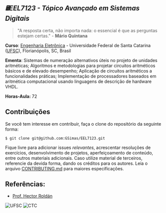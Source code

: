 ## ***🖩EEL7123 - Tópico Avançado em Sistemas Digitais***

> "A resposta certa, não importa nada: o essencial é que as perguntas estejam certas." - **Mário Quintana**

**Curso**: [Engenharia Eletrônica](http://cagr.sistemas.ufsc.br/relatorios/curriculoCurso?curso=235) - Universidade Federal de Santa Catarina ([UFSC](ufsc.br)), Florianópolis, SC, Brasil

**Ementa**: Sistemas de numeração alternativos úteis no projeto de unidades aritméticas; Algoritmos
e metodologias para projetar circuitos aritméticos básicos e de elevado desempenho;
Aplicação de circuitos aritméticos a funcionalidades práticas; Implementação de
processadores baseados em aritmética computacional usando linguagens de descrição
de hardware VHDL.

**Horas-Aula:** 72

## **Contribuições**

Se você tem interesse em contribuir, faça o clone do repositório da seguinte forma:

```
$ git clone git@github.com:GSimas/EEL7123.git
```

Fique livre para adicionar issues *relevantes*, acrescentar resoluções de exercícios, desenvolvimento de projetos, aperfeiçoamento de conteúdo, entre outros materiais adicionais. Caso utilize material de terceiros, referencie da devida forma, dando os créditos para os autores.
Leia o arquivo [CONTRIBUTING.md](https://github.com/GSimas/EEL5105/blob/master/CONTRIBUTING.md) para maiores especificações.

## **Referências:**

- [Prof. Hector Roldán](http://hectorpettenghi.paginas.ufsc.br/)

![UFSC](http://laship.ufsc.br/site/wp-content/themes/emc_completo/resource/img/filiacoes/brasao_UFSC_vertical_sigla.png) ![CTC](http://tisc.com.br/wp-content/uploads/ctcufsc.gif)


